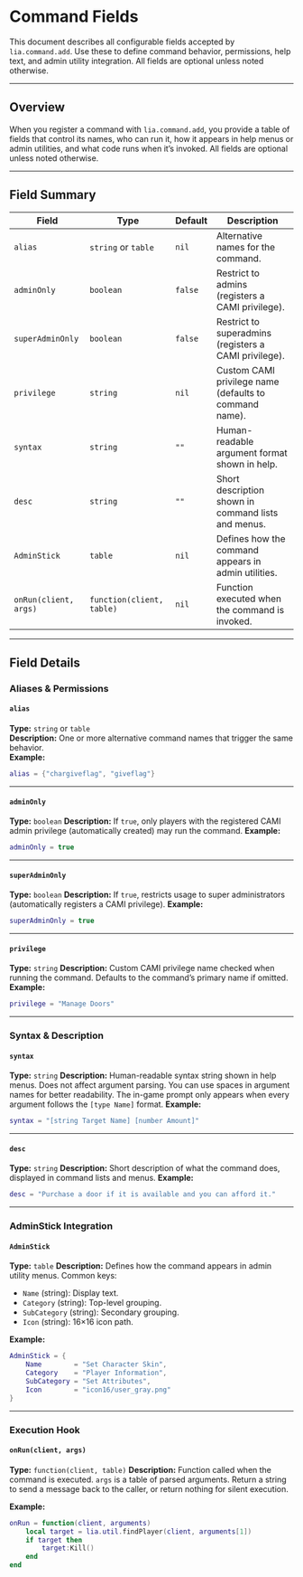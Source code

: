 # Command Fields

This document describes all configurable fields accepted by `lia.command.add`. Use these to define command behavior, permissions, help text, and admin utility integration.
All fields are optional unless noted otherwise.

---

## Overview

When you register a command with `lia.command.add`, you provide a table of fields that control its names, who can run it, how it appears in help menus or admin utilities, and what code runs when it’s invoked. All fields are optional unless noted otherwise.

---

## Field Summary

| Field | Type | Default | Description |
|---|---|---|---|
| `alias` | `string` or `table` | `nil` | Alternative names for the command. |
| `adminOnly` | `boolean` | `false` | Restrict to admins (registers a CAMI privilege). |
| `superAdminOnly` | `boolean` | `false` | Restrict to superadmins (registers a CAMI privilege). |
| `privilege` | `string` | `nil` | Custom CAMI privilege name (defaults to command name). |
| `syntax` | `string` | `""` | Human-readable argument format shown in help. |
| `desc` | `string` | `""` | Short description shown in command lists and menus. |
| `AdminStick` | `table` | `nil` | Defines how the command appears in admin utilities. |
| `onRun(client, args)` | `function(client, table)` | `nil` | Function executed when the command is invoked. |

---

## Field Details

### Aliases & Permissions

#### `alias`
**Type:** `string` or `table`  
**Description:** One or more alternative command names that trigger the same behavior.  
**Example:**
```lua
alias = {"chargiveflag", "giveflag"}
```

---

#### `adminOnly`

**Type:** `boolean`
**Description:** If `true`, only players with the registered CAMI admin privilege (automatically created) may run the command.
**Example:**

```lua
adminOnly = true
```

---

#### `superAdminOnly`

**Type:** `boolean`
**Description:** If `true`, restricts usage to super administrators (automatically registers a CAMI privilege).
**Example:**

```lua
superAdminOnly = true
```

---

#### `privilege`

**Type:** `string`
**Description:** Custom CAMI privilege name checked when running the command. Defaults to the command’s primary name if omitted.
**Example:**

```lua
privilege = "Manage Doors"
```

---

### Syntax & Description

#### `syntax`

**Type:** `string`
**Description:** Human-readable syntax string shown in help menus. Does not affect argument parsing.
You can use spaces in argument names for better readability.
The in-game prompt only appears when every argument follows the `[type Name]` format.
**Example:**

```lua
syntax = "[string Target Name] [number Amount]"
```

---

#### `desc`

**Type:** `string`
**Description:** Short description of what the command does, displayed in command lists and menus.
**Example:**

```lua
desc = "Purchase a door if it is available and you can afford it."
```

---

### AdminStick Integration

#### `AdminStick`

**Type:** `table`
**Description:** Defines how the command appears in admin utility menus. Common keys:

* `Name` (string): Display text.
* `Category` (string): Top-level grouping.
* `SubCategory` (string): Secondary grouping.
* `Icon` (string): 16×16 icon path.

**Example:**

```lua
AdminStick = {
    Name        = "Set Character Skin",
    Category    = "Player Information",
    SubCategory = "Set Attributes",
    Icon        = "icon16/user_gray.png"
}
```

---

### Execution Hook

#### `onRun(client, args)`

**Type:** `function(client, table)`
**Description:** Function called when the command is executed. `args` is a table of parsed arguments. Return a string to send a message back to the caller, or return nothing for silent execution.

**Example:**

```lua
onRun = function(client, arguments)
    local target = lia.util.findPlayer(client, arguments[1])
    if target then
        target:Kill()
    end
end
```
